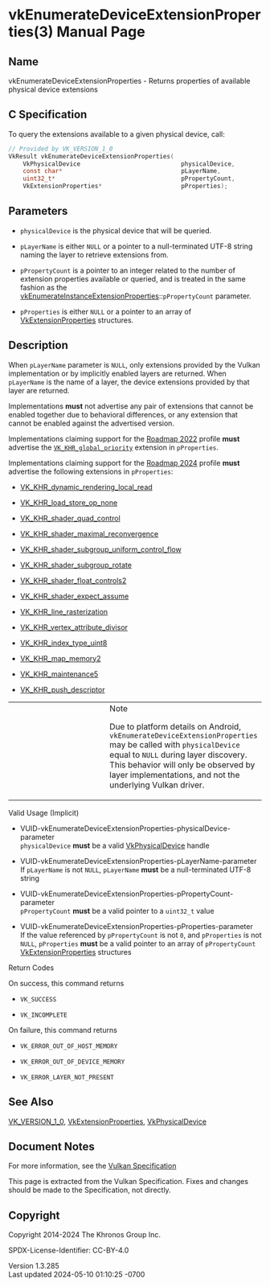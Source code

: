 # vkEnumerateDeviceExtensionProperties(3) Manual Page

## Name

vkEnumerateDeviceExtensionProperties - Returns properties of available
physical device extensions



## <a href="#_c_specification" class="anchor"></a>C Specification

To query the extensions available to a given physical device, call:

``` c
// Provided by VK_VERSION_1_0
VkResult vkEnumerateDeviceExtensionProperties(
    VkPhysicalDevice                            physicalDevice,
    const char*                                 pLayerName,
    uint32_t*                                   pPropertyCount,
    VkExtensionProperties*                      pProperties);
```

## <a href="#_parameters" class="anchor"></a>Parameters

- `physicalDevice` is the physical device that will be queried.

- `pLayerName` is either `NULL` or a pointer to a null-terminated UTF-8
  string naming the layer to retrieve extensions from.

- `pPropertyCount` is a pointer to an integer related to the number of
  extension properties available or queried, and is treated in the same
  fashion as the
  [vkEnumerateInstanceExtensionProperties](https://registry.khronos.org/vulkan/specs/1.3-extensions/man/html/vkEnumerateInstanceExtensionProperties.html)::`pPropertyCount`
  parameter.

- `pProperties` is either `NULL` or a pointer to an array of
  [VkExtensionProperties](https://registry.khronos.org/vulkan/specs/1.3-extensions/man/html/VkExtensionProperties.html) structures.

## <a href="#_description" class="anchor"></a>Description

When `pLayerName` parameter is `NULL`, only extensions provided by the
Vulkan implementation or by implicitly enabled layers are returned. When
`pLayerName` is the name of a layer, the device extensions provided by
that layer are returned.

Implementations **must** not advertise any pair of extensions that
cannot be enabled together due to behavioral differences, or any
extension that cannot be enabled against the advertised version.

Implementations claiming support for the <a
href="https://registry.khronos.org/vulkan/specs/1.3-extensions/html/vkspec.html#roadmap-2022"
target="_blank" rel="noopener">Roadmap 2022</a> profile **must**
advertise the [`VK_KHR_global_priority`](VK_KHR_global_priority.html)
extension in `pProperties`.

Implementations claiming support for the <a
href="https://registry.khronos.org/vulkan/specs/1.3-extensions/html/vkspec.html#roadmap-2024"
target="_blank" rel="noopener">Roadmap 2024</a> profile **must**
advertise the following extensions in `pProperties`:

- [VK_KHR_dynamic_rendering_local_read](https://registry.khronos.org/vulkan/specs/1.3-extensions/man/html/VK_KHR_dynamic_rendering_local_read.html)

- [VK_KHR_load_store_op_none](https://registry.khronos.org/vulkan/specs/1.3-extensions/man/html/VK_KHR_load_store_op_none.html)

- [VK_KHR_shader_quad_control](https://registry.khronos.org/vulkan/specs/1.3-extensions/man/html/VK_KHR_shader_quad_control.html)

- [VK_KHR_shader_maximal_reconvergence](https://registry.khronos.org/vulkan/specs/1.3-extensions/man/html/VK_KHR_shader_maximal_reconvergence.html)

- [VK_KHR_shader_subgroup_uniform_control_flow](https://registry.khronos.org/vulkan/specs/1.3-extensions/man/html/VK_KHR_shader_subgroup_uniform_control_flow.html)

- [VK_KHR_shader_subgroup_rotate](https://registry.khronos.org/vulkan/specs/1.3-extensions/man/html/VK_KHR_shader_subgroup_rotate.html)

- [VK_KHR_shader_float_controls2](https://registry.khronos.org/vulkan/specs/1.3-extensions/man/html/VK_KHR_shader_float_controls2.html)

- [VK_KHR_shader_expect_assume](https://registry.khronos.org/vulkan/specs/1.3-extensions/man/html/VK_KHR_shader_expect_assume.html)

- [VK_KHR_line_rasterization](https://registry.khronos.org/vulkan/specs/1.3-extensions/man/html/VK_KHR_line_rasterization.html)

- [VK_KHR_vertex_attribute_divisor](https://registry.khronos.org/vulkan/specs/1.3-extensions/man/html/VK_KHR_vertex_attribute_divisor.html)

- [VK_KHR_index_type_uint8](https://registry.khronos.org/vulkan/specs/1.3-extensions/man/html/VK_KHR_index_type_uint8.html)

- [VK_KHR_map_memory2](https://registry.khronos.org/vulkan/specs/1.3-extensions/man/html/VK_KHR_map_memory2.html)

- [VK_KHR_maintenance5](https://registry.khronos.org/vulkan/specs/1.3-extensions/man/html/VK_KHR_maintenance5.html)

- [VK_KHR_push_descriptor](https://registry.khronos.org/vulkan/specs/1.3-extensions/man/html/VK_KHR_push_descriptor.html)

<table>
<colgroup>
<col style="width: 50%" />
<col style="width: 50%" />
</colgroup>
<tbody>
<tr class="odd">
<td class="icon"><em></em></td>
<td class="content">Note
<p>Due to platform details on Android,
<code>vkEnumerateDeviceExtensionProperties</code> may be called with
<code>physicalDevice</code> equal to <code>NULL</code> during layer
discovery. This behavior will only be observed by layer implementations,
and not the underlying Vulkan driver.</p></td>
</tr>
</tbody>
</table>

Valid Usage (Implicit)

- <a
  href="#VUID-vkEnumerateDeviceExtensionProperties-physicalDevice-parameter"
  id="VUID-vkEnumerateDeviceExtensionProperties-physicalDevice-parameter"></a>
  VUID-vkEnumerateDeviceExtensionProperties-physicalDevice-parameter  
  `physicalDevice` **must** be a valid
  [VkPhysicalDevice](https://registry.khronos.org/vulkan/specs/1.3-extensions/man/html/VkPhysicalDevice.html) handle

- <a
  href="#VUID-vkEnumerateDeviceExtensionProperties-pLayerName-parameter"
  id="VUID-vkEnumerateDeviceExtensionProperties-pLayerName-parameter"></a>
  VUID-vkEnumerateDeviceExtensionProperties-pLayerName-parameter  
  If `pLayerName` is not `NULL`, `pLayerName` **must** be a
  null-terminated UTF-8 string

- <a
  href="#VUID-vkEnumerateDeviceExtensionProperties-pPropertyCount-parameter"
  id="VUID-vkEnumerateDeviceExtensionProperties-pPropertyCount-parameter"></a>
  VUID-vkEnumerateDeviceExtensionProperties-pPropertyCount-parameter  
  `pPropertyCount` **must** be a valid pointer to a `uint32_t` value

- <a
  href="#VUID-vkEnumerateDeviceExtensionProperties-pProperties-parameter"
  id="VUID-vkEnumerateDeviceExtensionProperties-pProperties-parameter"></a>
  VUID-vkEnumerateDeviceExtensionProperties-pProperties-parameter  
  If the value referenced by `pPropertyCount` is not `0`, and
  `pProperties` is not `NULL`, `pProperties` **must** be a valid pointer
  to an array of `pPropertyCount`
  [VkExtensionProperties](https://registry.khronos.org/vulkan/specs/1.3-extensions/man/html/VkExtensionProperties.html) structures

Return Codes

On success, this command returns  
- `VK_SUCCESS`

- `VK_INCOMPLETE`

On failure, this command returns  
- `VK_ERROR_OUT_OF_HOST_MEMORY`

- `VK_ERROR_OUT_OF_DEVICE_MEMORY`

- `VK_ERROR_LAYER_NOT_PRESENT`

## <a href="#_see_also" class="anchor"></a>See Also

[VK_VERSION_1_0](https://registry.khronos.org/vulkan/specs/1.3-extensions/man/html/VK_VERSION_1_0.html),
[VkExtensionProperties](https://registry.khronos.org/vulkan/specs/1.3-extensions/man/html/VkExtensionProperties.html),
[VkPhysicalDevice](https://registry.khronos.org/vulkan/specs/1.3-extensions/man/html/VkPhysicalDevice.html)

## <a href="#_document_notes" class="anchor"></a>Document Notes

For more information, see the <a
href="https://registry.khronos.org/vulkan/specs/1.3-extensions/html/vkspec.html#vkEnumerateDeviceExtensionProperties"
target="_blank" rel="noopener">Vulkan Specification</a>

This page is extracted from the Vulkan Specification. Fixes and changes
should be made to the Specification, not directly.

## <a href="#_copyright" class="anchor"></a>Copyright

Copyright 2014-2024 The Khronos Group Inc.

SPDX-License-Identifier: CC-BY-4.0

Version 1.3.285  
Last updated 2024-05-10 01:10:25 -0700
